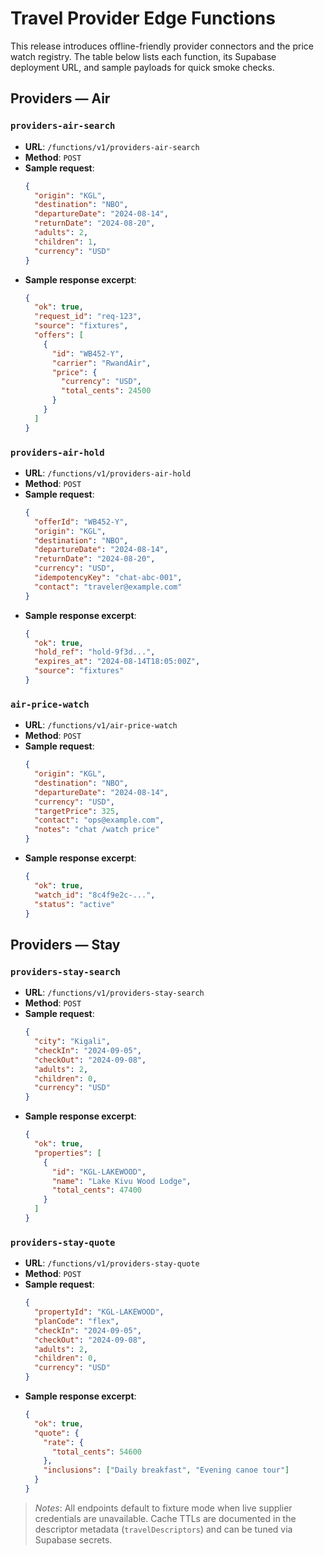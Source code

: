 # Travel Provider Edge Functions

This release introduces offline-friendly provider connectors and the price watch registry. The table below lists each function,
its Supabase deployment URL, and sample payloads for quick smoke checks.

## Providers — Air

### `providers-air-search`
- **URL**: `/functions/v1/providers-air-search`
- **Method**: `POST`
- **Sample request**:
  ```json
  {
    "origin": "KGL",
    "destination": "NBO",
    "departureDate": "2024-08-14",
    "returnDate": "2024-08-20",
    "adults": 2,
    "children": 1,
    "currency": "USD"
  }
  ```
- **Sample response excerpt**:
  ```json
  {
    "ok": true,
    "request_id": "req-123",
    "source": "fixtures",
    "offers": [
      {
        "id": "WB452-Y",
        "carrier": "RwandAir",
        "price": {
          "currency": "USD",
          "total_cents": 24500
        }
      }
    ]
  }
  ```

### `providers-air-hold`
- **URL**: `/functions/v1/providers-air-hold`
- **Method**: `POST`
- **Sample request**:
  ```json
  {
    "offerId": "WB452-Y",
    "origin": "KGL",
    "destination": "NBO",
    "departureDate": "2024-08-14",
    "returnDate": "2024-08-20",
    "currency": "USD",
    "idempotencyKey": "chat-abc-001",
    "contact": "traveler@example.com"
  }
  ```
- **Sample response excerpt**:
  ```json
  {
    "ok": true,
    "hold_ref": "hold-9f3d...",
    "expires_at": "2024-08-14T18:05:00Z",
    "source": "fixtures"
  }
  ```

### `air-price-watch`
- **URL**: `/functions/v1/air-price-watch`
- **Method**: `POST`
- **Sample request**:
  ```json
  {
    "origin": "KGL",
    "destination": "NBO",
    "departureDate": "2024-08-14",
    "currency": "USD",
    "targetPrice": 325,
    "contact": "ops@example.com",
    "notes": "chat /watch price"
  }
  ```
- **Sample response excerpt**:
  ```json
  {
    "ok": true,
    "watch_id": "8c4f9e2c-...",
    "status": "active"
  }
  ```

## Providers — Stay

### `providers-stay-search`
- **URL**: `/functions/v1/providers-stay-search`
- **Method**: `POST`
- **Sample request**:
  ```json
  {
    "city": "Kigali",
    "checkIn": "2024-09-05",
    "checkOut": "2024-09-08",
    "adults": 2,
    "children": 0,
    "currency": "USD"
  }
  ```
- **Sample response excerpt**:
  ```json
  {
    "ok": true,
    "properties": [
      {
        "id": "KGL-LAKEWOOD",
        "name": "Lake Kivu Wood Lodge",
        "total_cents": 47400
      }
    ]
  }
  ```

### `providers-stay-quote`
- **URL**: `/functions/v1/providers-stay-quote`
- **Method**: `POST`
- **Sample request**:
  ```json
  {
    "propertyId": "KGL-LAKEWOOD",
    "planCode": "flex",
    "checkIn": "2024-09-05",
    "checkOut": "2024-09-08",
    "adults": 2,
    "children": 0,
    "currency": "USD"
  }
  ```
- **Sample response excerpt**:
  ```json
  {
    "ok": true,
    "quote": {
      "rate": {
        "total_cents": 54600
      },
      "inclusions": ["Daily breakfast", "Evening canoe tour"]
    }
  }
  ```

> _Notes_: All endpoints default to fixture mode when live supplier credentials are unavailable. Cache TTLs are documented in the
> descriptor metadata (`travelDescriptors`) and can be tuned via Supabase secrets.
